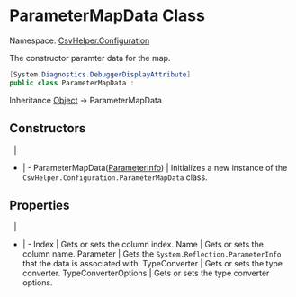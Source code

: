 # ParameterMapData Class

Namespace: [CsvHelper.Configuration](/api/CsvHelper.Configuration)

The constructor paramter data for the map.

```cs
[System.Diagnostics.DebuggerDisplayAttribute]
public class ParameterMapData : 
```

Inheritance [Object](https://docs.microsoft.com/en-us/dotnet/api/system.object) -> ParameterMapData

## Constructors
&nbsp; | &nbsp;
- | -
ParameterMapData([ParameterInfo](https://docs.microsoft.com/en-us/dotnet/api/system.reflection.parameterinfo)) | Initializes a new instance of the ``CsvHelper.Configuration.ParameterMapData`` class.

## Properties
&nbsp; | &nbsp;
- | -
Index | Gets or sets the column index.
Name | Gets or sets the column name.
Parameter | Gets the ``System.Reflection.ParameterInfo`` that the data is associated with.
TypeConverter | Gets or sets the type converter.
TypeConverterOptions | Gets or sets the type converter options.
